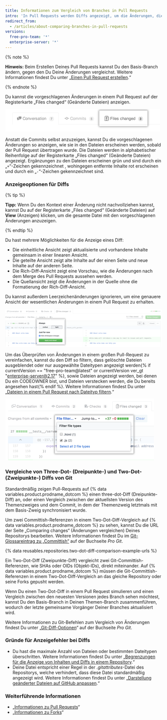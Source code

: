 ```yaml
---
title: Informationen zum Vergleich von Branches in Pull Requests
intro: 'In Pull Requests werden Diffs angezeigt, um die Änderungen, die Du in Deinem Themen-Branch vorgenommen hast, mit dem Basis-Branch zu vergleichen, in den du Deine Änderungen zusammenführen möchtest.'
redirect_from:
  - /articles/about-comparing-branches-in-pull-requests
versions:
  free-pro-team: '*'
  enterprise-server: '*'
---
```


{% note %}

**Hinweis:** Beim Erstellen Deines Pull Requests kannst Du den Basis-Branch ändern, gegen den Du Deine Änderungen vergleichst. Weitere Informationen findest Du unter „[Einen Pull Request erstellen](/articles/creating-a-pull-request#changing-the-branch-range-and-destination-repository).“

{% endnote %}

Du kannst die vorgeschlagenen Änderungen in einem Pull Request auf der Registerkarte „Files changed“ (Geänderte Dateien) anzeigen.

![Registerkarte „Pull Request Files changed" (geänderte Pull-Request-Dateien)](/assets/images/help/pull_requests/pull-request-tabs-changed-files.png)

Anstatt die Commits selbst anzuzeigen, kannst Du die vorgeschlagenen Änderungen so anzeigen, wie sie in den Dateien erscheinen werden, sobald der Pull Request übertragen wurde. Die Dateien werden in alphabetischer Reihenfolge auf der Registerkarte „Files changed“ (Geänderte Dateien) angezeigt. Ergänzungen zu den Dateien erscheinen grün und sind durch ein „`+`“-Zeichen gekennzeichnet , wohingegen entfernte Inhalte rot erscheinen und durch ein „`-`“-Zeichen gekennzeichnet sind.

### Anzeigeoptionen für Diffs

{% tip %}

**Tipp:** Wenn Du den Kontext einer Änderung nicht nachvollziehen kannst, kannst Du auf der Registerkarte „Files changed“ (Geänderte Dateien) auf **View** (Anzeigen) klicken, um die gesamte Datei mit den vorgeschlagenen Änderungen anzuzeigen.

{% endtip %}

Du hast mehrere Möglichkeiten für die Anzeige eines Diff:
- Die einheitliche Ansicht zeigt aktualisierte und vorhandene Inhalte gemeinsam in einer linearen Ansicht.
- Die geteilte Ansicht zeigt alte Inhalte auf der einen Seite und neue Inhalte auf der anderen Seite.
- Die Rich-Diff-Ansicht zeigt eine Vorschau, wie die Änderungen nach dem Merge des Pull Requests aussehen werden.
- Die Quellansicht zeigt die Änderungen in der Quelle ohne die Formatierung der Rich-Diff-Ansicht.

Du kannst außerdem Leerzeichenänderungen ignorieren, um eine genauere Ansicht der wesentlichen Änderungen in einem Pull Request zu erhalten.

![Menü „Diff viewing options" (Diff-Anzeigeoptionen)](/assets/images/help/pull_requests/diff-settings-menu.png)

Um das Überprüfen von Änderungen in einem großen Pull-Request zu vereinfachen, kannst du den Diff so filtern, dass gelöschte Dateien ausgeblendet oder nur ausgewählte Dateitypen angezeigt werden{% if currentVersion == "free-pro-team@latest" or currentVersion ver_gt "enterprise-server@2.17" %}, sowie Dateien angezeigt werden, bei denen Du ein CODEOWNER bist, und Dateien verstecken werden, die Du bereits angesehen hast{% endif %}. Weitere Informationen findest Du unter „[Dateien in einem Pull Request nach Dateityp filtern](/articles/filtering-files-in-a-pull-request).“

  ![Dropdownmenü „File filter" (Dateifilter)](/assets/images/help/pull_requests/file-filter-menu.png)

### Vergleiche von Three-Dot- (Dreipunkte-) und Two-Dot- (Zweipunkte-) Diffs von Git

Standardmäßig zeigen Pull-Requests auf {% data variables.product.prodname_dotcom %} einen three-dot-Diff (Dreipunkte-Diff) an, oder einen Vergleich zwischen der aktuellsten Version des Themenzweiges und dem Commit, in dem der Themenzweig letztmals mit dem Basis-Zweig synchronisiert wurde.

Um zwei Committish-Referenzen in einem Two-Dot-Diff-Vergleich auf {% data variables.product.prodname_dotcom %} zu sehen, kannst Du die URL der Seite „Comparing changes“ (Änderungen vergleichen) Deines Repositorys bearbeiten. Weitere Informationen findest Du im  [Git-Glossareintrag zu „Committish“](https://git-scm.com/docs/gitglossary#gitglossary-aiddefcommit-ishacommit-ishalsocommittish) auf der Buchseite _Pro Git_.

{% data reusables.repositories.two-dot-diff-comparison-example-urls %}

Ein Two-Dot-Diff (Zweipunkte-Diff) vergleicht zwei Git-Committish-Referenzen, wie SHAs oder OIDs (Objekt-IDs), direkt miteinander. Auf {% data variables.product.prodname_dotcom %} müssen die Git-Committish-Referenzen in einem Two-Dot-Diff-Vergleich an das gleiche Repository oder seine Forks gepusht werden.

Wenn Du einen Two-Dot-Diff in einem Pull Request simulieren und einen Vergleich zwischen den neuesten Versionen jedes Branch sehen möchtest, kannst Du den Basis-Branch in Deinen Themen-Branch zusammenführen, wodurch der letzte gemeinsame Vorgänger Deiner Branches aktualisiert wird.

Weitere Informationen zu Git-Befehlen zum Vergleich von Änderungen findest Du unter „[Git-Diff-Optionen](https://git-scm.com/docs/git-diff#git-diff-emgitdiffemltoptionsgtltcommitgtltcommitgt--ltpathgt82308203)“ auf der Buchseite _Pro Git_.

### Gründe für Anzeigefehler bei Diffs
- Du hast die maximale Anzahl von Dateien oder bestimmten Dateitypen überschritten. Weitere Informationen findest Du unter „[Begrenzungen für die Anzeige von Inhalten und Diffs in einem Repository](/articles/limits-for-viewing-content-and-diffs-in-a-repository/#diff-limits).“
- Deine Datei entspricht einer Regel in der *.gitattributes*-Datei des Repositorys, welche verhindert, dass diese Datei standardmäßig angezeigt wird. Weitere Informationen findest Du unter „[Darstellung geänderter Dateien auf GitHub anpassen](/articles/customizing-how-changed-files-appear-on-github).“

### Weiterführende Informationen

- „[Informationen zu Pull Requests](/articles/about-pull-requests)“
- „[Informationen zu Forks](/articles/about-forks)“
